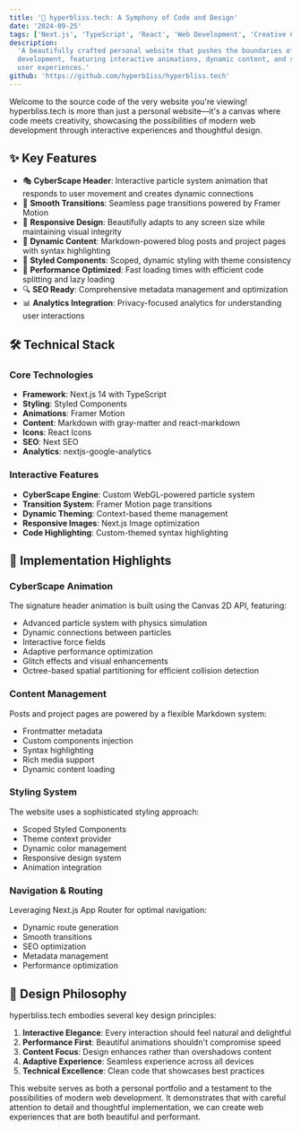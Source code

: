 ```yaml
---
title: '🌠 hyperbliss.tech: A Symphony of Code and Design'
date: '2024-09-25'
tags: ['Next.js', 'TypeScript', 'React', 'Web Development', 'Creative Coding']
description:
  'A beautifully crafted personal website that pushes the boundaries of web
  development, featuring interactive animations, dynamic content, and seamless
  user experiences.'
github: 'https://github.com/hyperb1iss/hyperbliss.tech'
---
```


Welcome to the source code of the very website you're viewing! hyperbliss.tech
is more than just a personal website—it's a canvas where code meets creativity,
showcasing the possibilities of modern web development through interactive
experiences and thoughtful design.

## ✨ Key Features

- 🎭 **CyberScape Header**: Interactive particle system animation that responds
  to user movement and creates dynamic connections
- 🔄 **Smooth Transitions**: Seamless page transitions powered by Framer Motion
- 📱 **Responsive Design**: Beautifully adapts to any screen size while
  maintaining visual integrity
- 📝 **Dynamic Content**: Markdown-powered blog posts and project pages with
  syntax highlighting
- 🎨 **Styled Components**: Scoped, dynamic styling with theme consistency
- 🚀 **Performance Optimized**: Fast loading times with efficient code splitting
  and lazy loading
- 🔍 **SEO Ready**: Comprehensive metadata management and optimization
- 📊 **Analytics Integration**: Privacy-focused analytics for understanding user
  interactions

## 🛠️ Technical Stack

### Core Technologies

- **Framework**: Next.js 14 with TypeScript
- **Styling**: Styled Components
- **Animations**: Framer Motion
- **Content**: Markdown with gray-matter and react-markdown
- **Icons**: React Icons
- **SEO**: Next SEO
- **Analytics**: nextjs-google-analytics

### Interactive Features

- **CyberScape Engine**: Custom WebGL-powered particle system
- **Transition System**: Framer Motion page transitions
- **Dynamic Theming**: Context-based theme management
- **Responsive Images**: Next.js Image optimization
- **Code Highlighting**: Custom-themed syntax highlighting

## 💫 Implementation Highlights

### CyberScape Animation

The signature header animation is built using the Canvas 2D API, featuring:

- Advanced particle system with physics simulation
- Dynamic connections between particles
- Interactive force fields
- Adaptive performance optimization
- Glitch effects and visual enhancements
- Octree-based spatial partitioning for efficient collision detection

### Content Management

Posts and project pages are powered by a flexible Markdown system:

- Frontmatter metadata
- Custom components injection
- Syntax highlighting
- Rich media support
- Dynamic content loading

### Styling System

The website uses a sophisticated styling approach:

- Scoped Styled Components
- Theme context provider
- Dynamic color management
- Responsive design system
- Animation integration

### Navigation & Routing

Leveraging Next.js App Router for optimal navigation:

- Dynamic route generation
- Smooth transitions
- SEO optimization
- Metadata management
- Performance optimization

## 🎯 Design Philosophy

hyperbliss.tech embodies several key design principles:

1. **Interactive Elegance**: Every interaction should feel natural and
   delightful
2. **Performance First**: Beautiful animations shouldn't compromise speed
3. **Content Focus**: Design enhances rather than overshadows content
4. **Adaptive Experience**: Seamless experience across all devices
5. **Technical Excellence**: Clean code that showcases best practices

This website serves as both a personal portfolio and a testament to the
possibilities of modern web development. It demonstrates that with careful
attention to detail and thoughtful implementation, we can create web experiences
that are both beautiful and performant.
